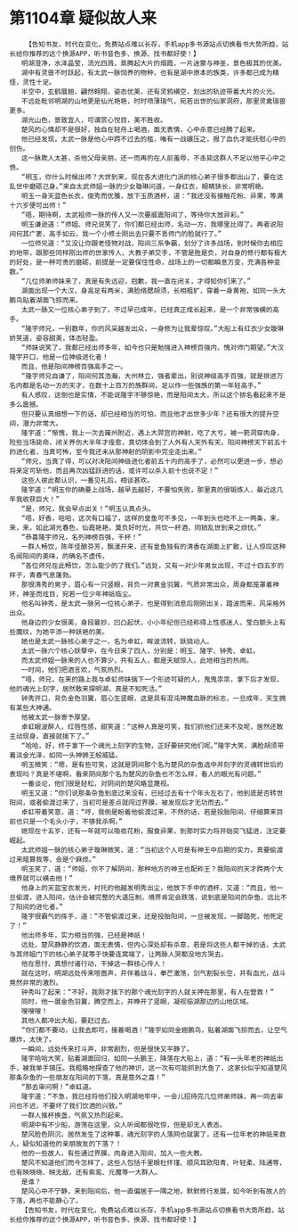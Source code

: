 # 第1104章 疑似故人来
        【告知书友，时代在变化，免费站点难以长存，手机app多书源站点切换看书大势所趋，站长给你推荐的这个换源APP，听书音色多、换源、找书都好使！】
       明湖澄净，水泽晶莹，流光四溅，蒸腾起大片的烟霞，一片迷蒙与神圣，景色极其的优美。
       湖中有灵兽不时跃起，有太武一脉饲养的物种，也有是湖中原本的族类，许多都已成为精怪，灵性十足。
       半空中，玄鹤展翅，翩然翱翔，姿态优美，还有灵鸦横空，划出的轨迹带着大片的火光。
       不远处毗邻明湖的山地更是仙光艳艳，时时喷薄瑞气，宛若出世的仙家洞府，那里灵禽瑞兽更多。
       湖光山色，景致宜人，可谓赏心悦目，美不胜收。
       楚风的心情却不是很好，独自在轻舟上喝酒，面无表情，心中杀意已经腾了起来。
       他已经发现，太武一脉是他心中跨不过去的槛，唯有一战碾压之，报了血仇才能抚慰心中的创伤。
       这一脉欺人太甚，杀他父母亲朋，还一而再的在人前羞辱，不击毙这群人不足以他平心中之愤。
       “明玉，你什么时候出师？大世到来，现在各大进化门派的核心弟子很多都出山了，要在这乱世中磨砺己身。”来自太武师姐一脉的少女璇琳问道，一身红衣，眼睛狭长，非常明艳。
       明玉一身天蓝色长衣，俊秀而优雅，放下玉质酒杯，道：“我还没有接触花粉、异果，等满十六岁便可出师！”
       “唔，期待啊，太武祖师一脉的传人又一次要威震阳间了，等待你大放异彩。”
       明玉谦逊道：“师姐、师兄说笑了，你们都已经出师，名动一方，我哪里比得了。再者说阳间何其广袤，高手如云，我一个小修士刚出去只要不丢师门的脸就行了。”
       一位师兄道：“又没让你跟老怪物对战，阳间三系争霸，划分了许多战场，到时候你去相应的地带，跟那些同样刚出师的世家传人、大教子弟交手，不管是胜是负，对自身的修行都有极大的好处，是一种可贵的磨砺，前提是一定要保住性命，战场上的一切都瞬息万变，充满各种变数。”
       “几位师弟师妹来了，真是有失远迎，抱歉，我一直在闭关，才得知你们来了。”
       湖面出现一个大汉，身高足有两米，满脸络腮胡须，长相粗犷，穿着一身黄袍，如同一头大鹏鸟贴着湖面飞掠而来。
       太武一脉又一位核心弟子到了，不过早已成年，已经真正成长起来，是一个非常强横的高手。
       “隆宇师兄，一别数年，你的风采越发出众，一身修为让我辈惊叹。”大船上有红衣少女璇琳娇笑道，姿容甜美，体态轻盈。
       “师妹说笑了，我都已经出师多年，如今也只是勉强进入神榜百强内，愧对师门期望。”大汉隆宇开口，他是一位神级进化者！
       而且，他是阳间神榜百强高手之一。
       “隆宇师兄自谦了，阳间何其浩瀚，大州林立，强者辈出，别说神级高手百强，就是排进万名内都是名动一方的天才，在数十上百万的族群间，足以作一些强族的第一年轻高手。”
       有人感叹，这倒也是实情，不能说隆宇不够惊艳，而是阳间太大，所以这个排名看起来不是多么震撼。
       但只要认真细想一下的话，却已经相当的可怕，而且他才出世多少年？还有很大的提升空间，潜力非常大。
       隆宇道：“惭愧，我上一次去雍州附近，遇上大羿宫的神射，吃了大亏，被一箭洞穿肉身，险些当场毙命，闭关养伤大半年才痊愈，真切体会到了人外有人天外有天。阳间神榜天下前五十的进化者，当真可怖，至今我还未从那神射的阴影中完全走出来。”
       “师兄，当真了得，可以对决阳间神级进化者前五十内的高手了，必然可以更进一步，想必将来定可斩他，而且再次凶猛跃进的话，或许可以杀入前十也说不定！”
       这些人彼此都认识，一番见礼后，相谈甚欢。
       隆宇道：“明玉你的确要上战场，越早去越好，不要怕失败，那里真的很锻炼人，最近这几年我收获巨大！”
       “是，师兄，我会早点出关！”明玉认真点头。
       “唔，好香，哈哈，这次有口福了，这样的皇鱼可不多见，一年到头也吃不上一两条，来，来，来，如此湖光春色，仙霞艳艳，莫负好时光，共饮一杯酒，同销乱世到来之烦忧。”
       “恭喜隆宇师兄，名列神榜百强，干杯！”
       一群人畅饮，陈年佳酿芬芳，飘漾开来，还有皇鱼独有的清香在湖面上扩散，让人惊叹这种名闻阳间的美味，的确名不虚传。
       “各位师兄在此畅饮，怎么能少的了我们。”远处，又有一对少年男女出现，不过十四五岁的样子，青春气息蓬勃。
       那很清秀的男子，眉心有一只竖眼，背负一对黄金羽翼，气质非常出众，周身都笼罩着神环，神圣而炫目，宛若一位少年神祇临尘。
       他名叫钟秀，是太武一脉另一位核心弟子，也是得到消息后刚刚出关，踏波而来，风采格外出众。
       他身边的少女很美，身段曼妙，凹凸起伏，小小年纪但已经称得上性感迷人，莹白额头上有些魔纹，为她平添一种妖艳的美。
       她也是太武一脉核心弟子之一，名为卓虹，眸波流转，妖娆动人。
       太武一脉六个核心妖孽中，在今日来了四人，分别是：明玉、隆宇、钟秀、卓虹。
       而太武师姐一脉来的人也不算少，共有五人，都是天赋惊人，此地相当的热闹。
       一时间，他们把酒言欢，气氛热烈。
       “唔，师兄，在来的路上我与卓虹师妹擒下一个形迹可疑的人，鬼鬼祟祟，拿下后才发现，他的魂光上刻字，居然敢来探明湖，真是不知死活。”
       钟秀开口，背负金色羽翼，眉心生竖眼，这是具有混沌神魔血脉的标志，一旦成年，天生拥有某些大神通。
       他被太武一脉寄予厚望。
       卓虹眼波醉人，红唇性感，甜笑道：“这种人真是可笑，我们抓他们还来不及呢，居然还敢主动现身，直接就擒下了。”
       “哈哈，好，终于拿下一个魂光上刻字的生物，正好要研究他们呢。”隆宇大笑，满脸胡须带着淡金光泽，如同一头神狮王般威猛。
       明玉微笑：“嗯，是有些可笑，这就是阴间那个名为楚风的杂鱼选中并刻字的灵魂转世后的表现吗？真是不堪啊，看来阴间那个名为楚风的杂鱼也不怎么样，看人的眼光有问题。”
       一番谈论，他们很是轻松，对阴间的楚风略显蔑视。
       明玉又道：“你们说那条杂鱼到底过来没有，已经过去有十个年头左右了，他到底是否转世阳间，或者偷渡过来了，当初可是差点就闯过界膜，被发现后才无功而去。”
       卓虹带着笑意，道：“哼，我倒是盼着他偷渡过来，不然的话，若是投胎阳间，仔细算来目前也只是一个毛头小子，不够我杀啊。”
       她现在十五岁，还有一年就可以吸收花粉，服食异果，到那时实力将开始突飞猛进，注定要崛起。
       太武师姐一脉的核心弟子璇琳微笑，道：“当初这个人可是有神王中后期的实力，真要偷渡过来暗算我等，会是个麻烦。”
       明玉笑了，道：“师姐，你不了解阴间，那种地方的神王也配称王？我阳间的天才跨两个大境界就可以横击他！”
       他身上的天蓝宝衣发光，衬托的他越发明秀出尘，他放下手中的酒杯，又道：“而且，他一旦偷渡，进入阳间，估计会被完整的大道压制，境界肯定会跌落，说到底是阳间的杂鱼，远比不了阳间的进化者。”
       隆宇很霸气的挥手，道：“不管偷渡过来，还是投胎阳间，一旦被发现，一脚踏死，他死定了！”
       他出师多年，实力相当的强，已经是神祇！
       远处，楚风静静的饮酒，面无表情，但内心深处却有杀意，若是将这些人都干掉的话，太武与其师姐门下的核心弟子就等于快要连窝端了，让两脉人哭都没地方哭去。
       他在思忖，真想付诸行动，干掉这一群核心传人！
       就在这时，明湖远处传来喧嚣声，并伴着战斗，拳芒激荡，剑气割裂长空，并有血光，战斗竟然非常的激烈。
       钟秀叫了起来：“不好，我刚才擒下的那个魂光刻字的人就关押在那里，有人在营救！”
       同时，他一展金色羽翼，腾空而上，并睁开了竖眼，凝视临湖那边的山地区域。
       嗖嗖嗖！
       其他人都冲出大船，要赶过去。
       “你们都不要动，让我去即可，接着喝酒！”隆宇如同金翅鹏鸟，贴着湖面飞掠而去，让空气爆炸，太快了。
       一瞬间，远处传来打斗声，非常剧烈，但是很快又平静了。
       隆宇哈哈大笑，贴着湖面回归，如同一头鹏王，降落在大船上，道：“有一头年老的神祇出手，被我单手镇压。我粗略地探查了他的神识，这一次有可能抓到大鱼了，这家伙似乎知道楚风那条杂鱼的一些朋友在阳间的下落，真是意外之喜！”
       “那去审问啊！”卓虹道。
       隆宇道：“不急，我已经将他们投入明湖地牢中，一会儿招待完几位师弟师妹，再一同去审问也不迟，不要坏了我们饮酒的兴致。”
       一群人推杯换盏，气氛又热烈起来。
       明湖中有不少船，游荡在这里，众人听闻都很吃惊，但是却无人表态。
       楚风脸色阴沉，居然发生了这种事，魂光刻字的人落网也就罢了，还有一位年老的神祇来救人，疑似知道他的亲朋故友的下落？！
       他的一些故人，有些通过界膜，肉身进入阳间，加入一些大教。
       楚风不知道他们而今怎样了，这些人包括千里眼杜怀瑾、顺风耳欧阳青、叶轻柔、陆通等，也有映晓晓、映无敌，还有紫鸾、元魔等一大群人。
       是谁？
       楚风心中不宁静，来到阳间后，他一直偏居于一隅之地，默默修行发展，如今听到有故人的下落，再也不能静心了。
       【告知书友，时代在变化，免费站点难以长存，手机app多书源站点切换看书大势所趋，站长给你推荐的这个换源APP，听书音色多、换源、找书都好使！】